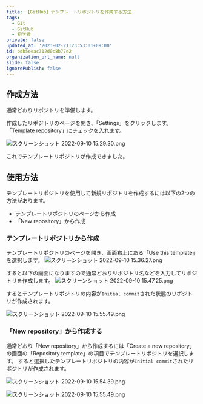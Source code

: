 ```yaml
---
title: 【GitHub】テンプレートリポジトリを作成する方法
tags:
  - Git
  - GitHub
  - 初学者
private: false
updated_at: '2023-02-21T23:53:01+09:00'
id: bdb5eeac312d0c8b77e2
organization_url_name: null
slide: false
ignorePublish: false
---
```

## 作成方法
通常どおりリポジトリを準備します。

作成したリポジトリのページを開き、「Settings」をクリックします。
「Template repository」にチェックを入れます。

![スクリーンショット 2022-09-10 15.29.30.png](https://qiita-image-store.s3.ap-northeast-1.amazonaws.com/0/2342443/a97d11ba-fc78-1125-9bf9-eb786ce43f83.png)

これでテンプレートリポジトリが作成できました。

## 使用方法
テンプレートリポジトリを使用して新規リポジトリを作成するには以下の2つの方法があります。

- テンプレートリポジトリのページから作成
- 「New repository」から作成

### テンプレートリポジトリから作成
テンプレートリポジトリのページを開き、画面右上にある「Use this template」を選択します。
![スクリーンショット 2022-09-10 15.36.27.png](https://qiita-image-store.s3.ap-northeast-1.amazonaws.com/0/2342443/5d694747-2c23-8a4e-023a-43f90ccf4603.png)


すると以下の画面になりますので通常どおりリポジトリ名などを入力してリポジトリを作成します。
![スクリーンショット 2022-09-10 15.47.25.png](https://qiita-image-store.s3.ap-northeast-1.amazonaws.com/0/2342443/fabc900e-12bb-a610-38b3-be3a560ab968.png)

するとテンプレートリポジトリの内容が`Initial commit`された状態のリポジトリが作成されます。

![スクリーンショット 2022-09-10 15.55.49.png](https://qiita-image-store.s3.ap-northeast-1.amazonaws.com/0/2342443/95bd1ff8-c07c-c140-0931-ba1df2fd2a56.png)


### 「New repository」から作成する

通常どおり「New repository」から作成するには「Create a new repository」の画面の「Repository template」の項目でテンプレートリポジトリを選択します。
すると選択したテンプレートリポジトリの内容が`Initial commit`されたリポジトリが作成されます。

![スクリーンショット 2022-09-10 15.54.39.png](https://qiita-image-store.s3.ap-northeast-1.amazonaws.com/0/2342443/e5712333-7380-2274-6735-6f274629dccf.png)

![スクリーンショット 2022-09-10 15.55.49.png](https://qiita-image-store.s3.ap-northeast-1.amazonaws.com/0/2342443/95bd1ff8-c07c-c140-0931-ba1df2fd2a56.png)



